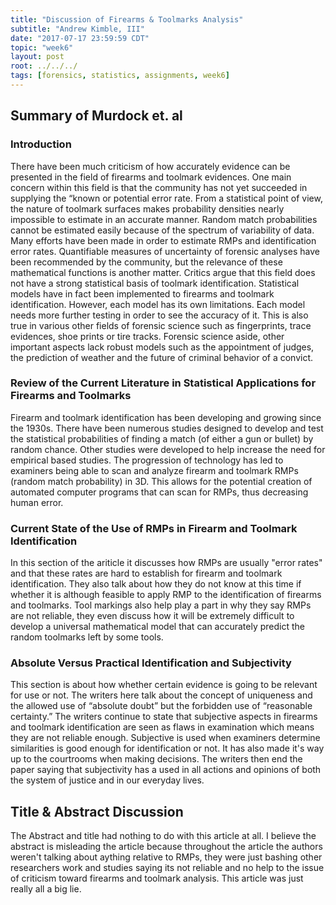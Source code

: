 ```yaml
---
title: "Discussion of Firearms & Toolmarks Analysis"
subtitle: "Andrew Kimble, III"
date: "2017-07-17 23:59:59 CDT"
topic: "week6"
layout: post
root: ../../../
tags: [forensics, statistics, assignments, week6]
---
```

 

## Summary of Murdock et. al

### Introduction

There have been much criticism of how accurately evidence can be presented in the field of firearms and toolmark evidences. One main concern within this field is that the community has not yet succeeded in supplying the “known or potential error rate. From a statistical point of view, the nature of toolmark surfaces makes probability densities nearly impossible to estimate in an accurate manner. Random match probabilities cannot be estimated easily because of the spectrum of variability of data. Many efforts have been made in order to estimate RMPs and identification error rates. Quantifiable measures of uncertainty of forensic analyses have been recommended by the community, but the relevance of these mathematical functions is another matter. Critics argue that this field does not have a strong statistical basis of toolmark identification. Statistical models have in fact been implemented to firearms and toolmark identification. However, each model has its own limitations. Each model needs more further testing in order to see the accuracy of it. This is also true in various other fields of forensic science such as fingerprints, trace evidences, shoe prints or tire tracks. Forensic science aside, other important aspects lack robust models such as the appointment of judges, the prediction of weather and the future of criminal behavior of a convict.


### Review of the Current Literature in Statistical Applications for Firearms and Toolmarks

Firearm and toolmark identification has been developing and growing since the 1930s. There have been numerous studies designed to develop and test the statistical probabilities of finding a match (of either a gun or bullet) by random chance. Other studies were developed to help increase the need for empirical based studies. The progression of technology has led to examiners being able to scan and analyze firearm and toolmark RMPs (random match probability) in 3D. This allows for the potential creation of automated computer programs that can scan for RMPs, thus decreasing human error.


### Current State of the Use of RMPs in Firearm and Toolmark Identification

In this section of the ariticle it discusses how RMPs are usually "error rates" and that these rates are hard to establish for firearm and toolmark identification. They also talk about how they do not know at this time if whether it is although feasible to apply RMP to the identification of firearms and toolmarks. Tool markings also help play a part in why they say RMPs are not reliable, they even discuss how it will be extremely difficult to develop a universal mathematical model that can accurately predict the random toolmarks left by some tools. 

### Absolute Versus Practical Identification and Subjectivity

This section is about how whether certain evidence is going to be relevant for use or not. The writers here talk about the concept of uniqueness and the allowed use of “absolute doubt” but the forbidden use of “reasonable certainty.” The writers continue to state that subjective aspects in firearms and toolmark identification are seen as flaws in examination which means they are not reliable enough. Subjective is used when examiners determine similarities is good enough for identification or not. It has also made it's way up to the courtrooms when making decisions. The writers then end the paper saying that subjectivity has a used in all actions and opinions of both the system of justice and in our everyday lives. 

## Title & Abstract Discussion

The Abstract and title had nothing to do with this article at all. I believe the abstract is misleading the article because throughout the article the authors weren't talking about aything relative to RMPs, they were just bashing other researchers work and studies saying its not reliable and no help to the issue of criticism toward firearms and toolmark analysis. This article was just really all a big lie.